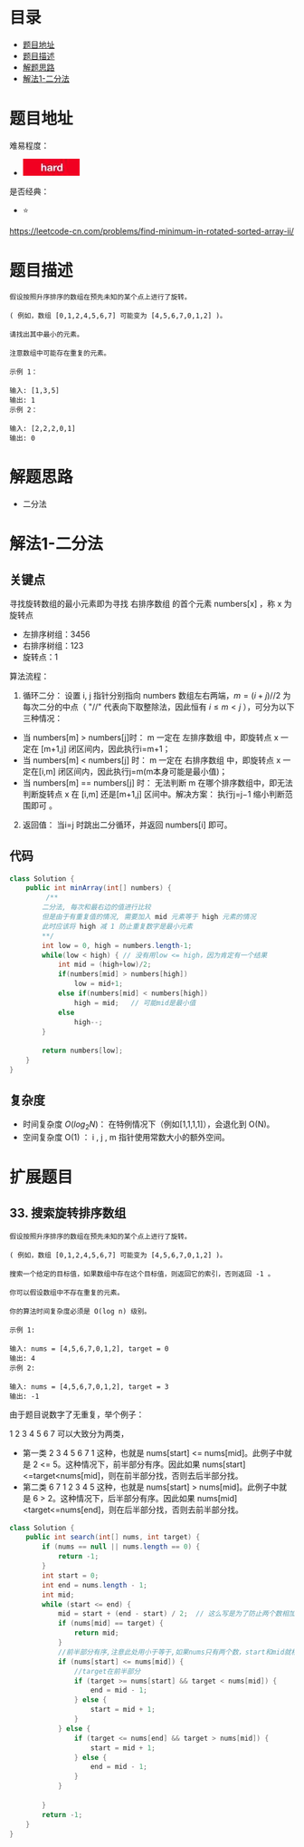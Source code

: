 # 目录
* [题目地址](#题目地址)
* [题目描述](#题目描述)
* [解题思路](#解题思路)
* [解法1-二分法](#解法1-二分法)



# 题目地址
难易程度：
- ![hard.jpg](../.images/hard.jpg)

是否经典：
- ⭐️

https://leetcode-cn.com/problems/find-minimum-in-rotated-sorted-array-ii/

# 题目描述

```$xslt
假设按照升序排序的数组在预先未知的某个点上进行了旋转。

( 例如，数组 [0,1,2,4,5,6,7] 可能变为 [4,5,6,7,0,1,2] )。

请找出其中最小的元素。

注意数组中可能存在重复的元素。

示例 1：

输入: [1,3,5]
输出: 1
示例 2：

输入: [2,2,2,0,1]
输出: 0
```

# 解题思路
- 二分法


# 解法1-二分法
## 关键点
寻找旋转数组的最小元素即为寻找 右排序数组 的首个元素 numbers[x] ，称 x 为 旋转点 
- 左排序树组：3456
- 右排序树组：123
- 旋转点：1


算法流程：
1. 循环二分： 设置 i, j 指针分别指向 numbers 数组左右两端，$m = (i + j) // 2$ 为每次二分的中点（ "//" 代表向下取整除法，因此恒有 $i \leq m < j$ ），可分为以下三种情况：
- 当 numbers[m] > numbers[j]时： m 一定在 左排序数组 中，即旋转点 x 一定在 [m+1,j] 闭区间内，因此执行i=m+1；
- 当 numbers[m] < numbers[j] 时： m 一定在 右排序数组 中，即旋转点 x 一定在[i,m] 闭区间内，因此执行j=m(m本身可能是最小值)；
- 当 numbers[m] == numbers[j] 时： 无法判断 m 在哪个排序数组中，即无法判断旋转点 x 在 [i,m] 还是[m+1,j] 区间中。解决方案： 执行j=j−1 缩小判断范围即可 。

2. 返回值： 当i=j 时跳出二分循环，并返回 numbers[i] 即可。


## 代码
```Java
class Solution {
    public int minArray(int[] numbers) {
         /**
        二分法, 每次和最右边的值进行比较
        但是由于有重复值的情况, 需要加入 mid 元素等于 high 元素的情况
        此时应该将 high 减 1 防止重复数字是最小元素
        **/
        int low = 0, high = numbers.length-1;
        while(low < high) { // 没有用low <= high，因为肯定有一个结果
            int mid = (high+low)/2;
            if(numbers[mid] > numbers[high])
                low = mid+1;
            else if(numbers[mid] < numbers[high])
                high = mid;   // 可能mid是最小值
            else
                high--;
        }
        
        return numbers[low];
    }
}
```


## 复杂度
- 时间复杂度 $O(log_2 N)$： 在特例情况下（例如[1,1,1,1]），会退化到 O(N)。
- 空间复杂度 O(1) ： i , j , m 指针使用常数大小的额外空间。

# 扩展题目
## 33. 搜索旋转排序数组
```text
假设按照升序排序的数组在预先未知的某个点上进行了旋转。

( 例如，数组 [0,1,2,4,5,6,7] 可能变为 [4,5,6,7,0,1,2] )。

搜索一个给定的目标值，如果数组中存在这个目标值，则返回它的索引，否则返回 -1 。

你可以假设数组中不存在重复的元素。

你的算法时间复杂度必须是 O(log n) 级别。

示例 1:

输入: nums = [4,5,6,7,0,1,2], target = 0
输出: 4
示例 2:

输入: nums = [4,5,6,7,0,1,2], target = 3
输出: -1
```

由于题目说数字了无重复，举个例子：

1 2 3 4 5 6 7 可以大致分为两类，
- 第一类 2 3 4 5 6 7 1 这种，也就是 nums[start] <= nums[mid]。此例子中就是 2 <= 5。这种情况下，前半部分有序。因此如果 nums[start] <=target<nums[mid]，则在前半部分找，否则去后半部分找。
- 第二类 6 7 1 2 3 4 5 这种，也就是 nums[start] > nums[mid]。此例子中就是 6 > 2。这种情况下，后半部分有序。因此如果 nums[mid] <target<=nums[end]，则在后半部分找，否则去前半部分找。

```Java
class Solution {
    public int search(int[] nums, int target) {
        if (nums == null || nums.length == 0) {
            return -1;
        }
        int start = 0;
        int end = nums.length - 1;
        int mid;
        while (start <= end) {
            mid = start + (end - start) / 2;  // 这么写是为了防止两个数相加超过Integer.MAX_VALUE,专业点的一般都这么写
            if (nums[mid] == target) {
                return mid;
            }
            //前半部分有序,注意此处用小于等于,如果nums只有两个数，start和mid就相同了，不加等号结果会出错
            if (nums[start] <= nums[mid]) {
                //target在前半部分
                if (target >= nums[start] && target < nums[mid]) {
                    end = mid - 1;
                } else {
                    start = mid + 1;
                }
            } else {
                if (target <= nums[end] && target > nums[mid]) {
                    start = mid + 1;
                } else {
                    end = mid - 1;
                }
            }

        }
        return -1;
    }
}
```